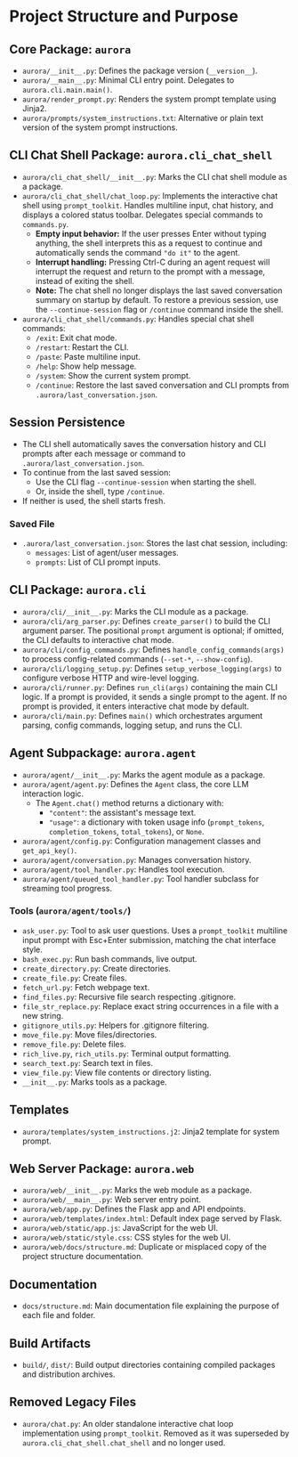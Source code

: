 # Project Structure and Purpose

## Core Package: `aurora`
- `aurora/__init__.py`: Defines the package version (`__version__`).
- `aurora/__main__.py`: Minimal CLI entry point. Delegates to `aurora.cli.main.main()`.
- `aurora/render_prompt.py`: Renders the system prompt template using Jinja2.
- `aurora/prompts/system_instructions.txt`: Alternative or plain text version of the system prompt instructions.

## CLI Chat Shell Package: `aurora.cli_chat_shell`
- `aurora/cli_chat_shell/__init__.py`: Marks the CLI chat shell module as a package.
- `aurora/cli_chat_shell/chat_loop.py`: Implements the interactive chat shell using `prompt_toolkit`. Handles multiline input, chat history, and displays a colored status toolbar. Delegates special commands to `commands.py`.
  - **Empty input behavior:** If the user presses Enter without typing anything, the shell interprets this as a request to continue and automatically sends the command `"do it"` to the agent.
  - **Interrupt handling:** Pressing Ctrl-C during an agent request will interrupt the request and return to the prompt with a message, instead of exiting the shell.
  - **Note:** The chat shell no longer displays the last saved conversation summary on startup by default. To restore a previous session, use the `--continue-session` flag or `/continue` command inside the shell.
- `aurora/cli_chat_shell/commands.py`: Handles special chat shell commands:
  - `/exit`: Exit chat mode.
  - `/restart`: Restart the CLI.
  - `/paste`: Paste multiline input.
  - `/help`: Show help message.
  - `/system`: Show the current system prompt.
  - `/continue`: Restore the last saved conversation and CLI prompts from `.aurora/last_conversation.json`.

## Session Persistence
- The CLI shell automatically saves the conversation history and CLI prompts after each message or command to `.aurora/last_conversation.json`.
- To continue from the last saved session:
  - Use the CLI flag `--continue-session` when starting the shell.
  - Or, inside the shell, type `/continue`.
- If neither is used, the shell starts fresh.

### Saved File
- `.aurora/last_conversation.json`: Stores the last chat session, including:
  - `messages`: List of agent/user messages.
  - `prompts`: List of CLI prompt inputs.


## CLI Package: `aurora.cli`
- `aurora/cli/__init__.py`: Marks the CLI module as a package.
- `aurora/cli/arg_parser.py`: Defines `create_parser()` to build the CLI argument parser. The positional `prompt` argument is optional; if omitted, the CLI defaults to interactive chat mode.
- `aurora/cli/config_commands.py`: Defines `handle_config_commands(args)` to process config-related commands (`--set-*`, `--show-config`).
- `aurora/cli/logging_setup.py`: Defines `setup_verbose_logging(args)` to configure verbose HTTP and wire-level logging.
- `aurora/cli/runner.py`: Defines `run_cli(args)` containing the main CLI logic. If a prompt is provided, it sends a single prompt to the agent. If no prompt is provided, it enters interactive chat mode by default.
- `aurora/cli/main.py`: Defines `main()` which orchestrates argument parsing, config commands, logging setup, and runs the CLI.

## Agent Subpackage: `aurora.agent`
- `aurora/agent/__init__.py`: Marks the agent module as a package.
- `aurora/agent/agent.py`: Defines the `Agent` class, the core LLM interaction logic.
  - The `Agent.chat()` method returns a dictionary with:
    - `"content"`: the assistant's message text.
    - `"usage"`: a dictionary with token usage info (`prompt_tokens`, `completion_tokens`, `total_tokens`), or `None`.
- `aurora/agent/config.py`: Configuration management classes and `get_api_key()`.
- `aurora/agent/conversation.py`: Manages conversation history.
- `aurora/agent/tool_handler.py`: Handles tool execution.
- `aurora/agent/queued_tool_handler.py`: Tool handler subclass for streaming tool progress.

### Tools (`aurora/agent/tools/`)
- `ask_user.py`: Tool to ask user questions. Uses a `prompt_toolkit` multiline input prompt with Esc+Enter submission, matching the chat interface style.
- `bash_exec.py`: Run bash commands, live output.
- `create_directory.py`: Create directories.
- `create_file.py`: Create files.
- `fetch_url.py`: Fetch webpage text.
- `find_files.py`: Recursive file search respecting .gitignore.
- `file_str_replace.py`: Replace exact string occurrences in a file with a new string.
- `gitignore_utils.py`: Helpers for .gitignore filtering.
- `move_file.py`: Move files/directories.
- `remove_file.py`: Delete files.
- `rich_live.py`, `rich_utils.py`: Terminal output formatting.
- `search_text.py`: Search text in files.
- `view_file.py`: View file contents or directory listing.
- `__init__.py`: Marks tools as a package.

## Templates
- `aurora/templates/system_instructions.j2`: Jinja2 template for system prompt.

## Web Server Package: `aurora.web`
- `aurora/web/__init__.py`: Marks the web module as a package.
- `aurora/web/__main__.py`: Web server entry point.
- `aurora/web/app.py`: Defines the Flask app and API endpoints.
- `aurora/web/templates/index.html`: Default index page served by Flask.
- `aurora/web/static/app.js`: JavaScript for the web UI.
- `aurora/web/static/style.css`: CSS styles for the web UI.
- `aurora/web/docs/structure.md`: Duplicate or misplaced copy of the project structure documentation.

## Documentation
- `docs/structure.md`: Main documentation file explaining the purpose of each file and folder.

## Build Artifacts
- `build/`, `dist/`: Build output directories containing compiled packages and distribution archives.

## Removed Legacy Files
- `aurora/chat.py`: An older standalone interactive chat loop implementation using `prompt_toolkit`. Removed as it was superseded by `aurora.cli_chat_shell.chat_shell` and no longer used.
